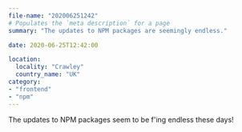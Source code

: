 ```yaml
---
file-name: "202006251242"
# Populates the `meta description` for a page
summary: "The updates to NPM packages are seemingly endless."

date: 2020-06-25T12:42:00

location:
  locality: "Crawley"
  country_name: "UK"
category:
- "frontend"
- "npm"
---
```


The updates to NPM packages seem to be f'ing endless these days!
